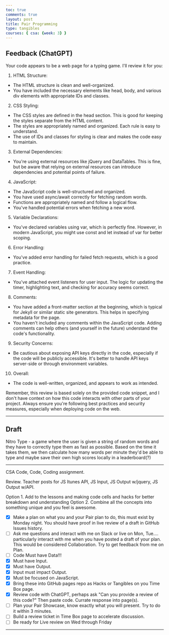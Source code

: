 ```yaml
---
toc: true
comments: true
layout: post
title: Pair Programming
type: tangibles
courses: { csa: {week: 3} }
---
```


## Feedback (ChatGPT)
Your code appears to be a web page for a typing game. I'll review it for you:

1. HTML Structure:
- The HTML structure is clean and well-organized.
- You have included the necessary elements like head, body, and various div elements with appropriate IDs and classes.

2. CSS Styling:
- The CSS styles are defined in the head section. This is good for keeping the styles separate from the HTML content.
- The styles are appropriately named and organized. Each rule is easy to understand.
- The use of IDs and classes for styling is clear and makes the code easy to maintain.

3. External Dependencies:
- You're using external resources like jQuery and DataTables. This is fine, but be aware that relying on external resources can introduce dependencies and potential points of failure.

4. JavaScript:
- The JavaScript code is well-structured and organized.
- You have used async/await correctly for fetching random words.
- Functions are appropriately named and follow a logical flow.
- You've handled potential errors when fetching a new word.

5. Variable Declarations:
- You've declared variables using var, which is perfectly fine. However, in modern JavaScript, you might use const and let instead of var for better scoping.

6. Error Handling:
- You've added error handling for failed fetch requests, which is a good practice.

7. Event Handling:
- You've attached event listeners for user input. The logic for updating the timer, highlighting text, and checking for accuracy seems correct.

8. Comments:
- You have added a front-matter section at the beginning, which is typical for Jekyll or similar static site generators. This helps in specifying metadata for the page.
- You haven't included any comments within the JavaScript code. Adding comments can help others (and yourself in the future) understand the code's functionality.

9. Security Concerns:
- Be cautious about exposing API keys directly in the code, especially if the code will be publicly accessible. It's better to handle API keys server-side or through environment variables.

10. Overall:
- The code is well-written, organized, and appears to work as intended.

Remember, this review is based solely on the provided code snippet, and I don't have context on how this code interacts with other parts of your project. Always ensure you're following best practices and security measures, especially when deploying code on the web.

---

## Draft
Nitro Type - a game where the user is given a string of random words and they have to correctly type them as fast as possible. Based on the time it takes them, we then calculate how many words per minute they'd be able to type and maybe save their own high scores locally in a leaderboard(?)

---

CSA Code, Code, Coding assignment.

Review. Teacher posts for JS Itunes API, JS Input, JS Output w/jquery, JS Output w/API.

Option 1. Add to the lessons and making code cells and hacks for better breakdown and understanding
Option 2. Combine all the concepts into something unique and you feel is awesome.

- [x] Make a plan on what you and your Pair plan to do, this must exist by Monday night. You should have proof in live review of a draft in GitHub Issues history.
- [ ] Ask me questions and interact with me on Slack or live on Mon, Tue…. particularly interact with me when you have posted a draft of your plan. This would be considered Collaboration. Try to get feedback from me on Plan.
- [ ] Code Must have Data!!!
- [x] Must have Input.
- [x] Must have Output.
- [x] Input must impact Output.
- [x] Must be focused on JavaScript.
- [x] Bring these into GitHub pages repo as Hacks or Tangibles on you Time Box page.
- [x] Review code with ChatGPT, perhaps ask "Can you provide a review of this code?" Then paste code. Currate response into page(s).
- [ ] Plan your Pair Showcase, know exactly what you will present. Try to do it within 3 minutes.
- [ ] Build a review ticket in Time Box page to accelerate discussion.
- [ ] Be ready for Live review on Wed through Friday

---